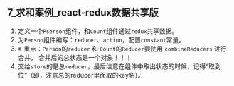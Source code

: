 ## 7_求和案例_react-redux数据共享版

1. 定义一个`Pserson`组件，和`Count`组件通过`redux`共享数据。
2. 为`Person`组件编写：`reducer`、`action`，配置`constant`常量。
3. ※ 重点：`Person`的`reducer` 和 `Count`的`Reducer`要使用 `combineReducers` 进行合并，
      合并后的总状态是一个对象！！！
4. 交给`store`的是总`reducer`，最后注意在组件中取出状态的时候，记得“取到位”（即，注意总的reducer里面取的key名）。
  